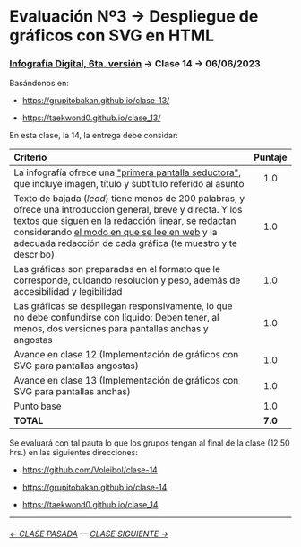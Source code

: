 # Evaluación Nº3 → Despliegue de gráficos con SVG en HTML

### [Infografía Digital, 6ta. versión](https://github.com/profesorfaco/dno075-2023-1#readme) → Clase 14 → 06/06/2023 

Basándonos en:

- https://grupitobakan.github.io/clase-13/

- https://taekwond0.github.io/clase_13/

En esta clase, la 14, la entrega debe considar: 

| Criterio | Puntaje |
|:---------|:-------:|
| La infografía ofrece una ["primera pantalla seductora"](https://youtu.be/iEB3oILm-qQ?t=2518), que incluye imagen, título y subtítulo referido al asunto | 1.0 |
| Texto de bajada (*lead*) tiene menos de 200 palabras, y ofrece una introducción general, breve y directa. Y los textos que siguen en la redacción linear, se redactan considerando [el modo en que se lee en web](https://www.nngroup.com/articles/how-users-read-on-the-web/) y la adecuada redacción de cada gráfica (te muestro y te describo) | 1.0 |
| Las gráficas son preparadas en el formato que le corresponde, cuidando resolución y peso, además de accesibilidad y legibilidad | 1.0 |
| Las gráficas se despliegan responsivamente, lo que no debe confundirse con líquido: Deben tener, al menos, dos versiones para pantallas anchas y angostas | 1.0 | 
| Avance en clase 12 (Implementación de gráficos con SVG para pantallas angostas) | 1.0 |
| Avance en clase 13 (Implementación de gráficos con SVG para pantallas anchas) | 1.0 |
| Punto base | 1.0 |
| **TOTAL** | **7.0** |

Se evaluará con tal pauta lo que los grupos tengan al final de la clase (12.50 hrs.) en las siguientes direcciones:

- https://github.com/Voleibol/clase-14

- https://grupitobakan.github.io/clase-14

- https://taekwond0.github.io/clase_14


- - - - - - - - - - - -

###### [← CLASE PASADA](https://github.com/profesorfaco/dno075-2023-1/tree/main/clase-13) — [CLASE SIGUIENTE →](https://github.com/profesorfaco/dno075-2023-1/tree/main/clase-15)
